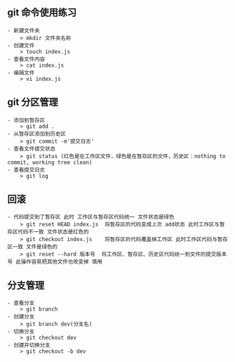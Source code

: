 ## git 命令使用练习

    - 新建文件夹
        > mkdir 文件夹名称
    - 创建文件
        > touch index.js
    - 查看文件内容
        > cat index.js
    - 编辑文件
        > vi index.js

## git 分区管理
    - 添加到暂存区
        > git add .
    - 从暂存区添加到历史区
        > git commit -m'提交日志'
    - 查看文件提交状态
        > git status (红色是在工作区文件，绿色是在暂存区的文件，历史区：nothing to commit, working tree clean)
    - 查看提交日志
        > git log

## 回滚
    - 代码提交到了暂存区 此时 工作区与暂存区代码统一 文件状态是绿色
        > git reset HEAD index.js  将暂存区的代码变成上次 add状态 此时工作区与暂存区代码不一致 文件状态是红色的
        > git checkout index.js    将暂存区的代码覆盖掉工作区 此时工作区代码与暂存区一致 文件是绿色的
        > git reset --hard 版本号  将工作区、暂存区、历史区代码统一到文件的提交版本号 此操作容易把其他文件也改变掉 慎用

## 分支管理
    - 查看分支
        > git branch
    - 创建分支
        > git branch dev(分支名)
    - 切换分支
        > git checkout dev
    - 创建并切换分支
        > git checkout -b dev

